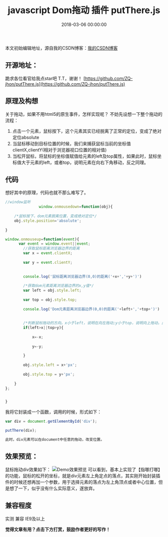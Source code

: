﻿---
title:  javascript Dom拖动 插件 putThere.js
date: 2018-03-06 00:00:00
tags: [javascript , plug-in]
reward: true #是否开启打赏功能
comment: true #是否开启评论功能
---
本文初始编辑地址，源自我的CSDN博客：[我的CSDN博客](http://blog.csdn.net/qq_20264891/article/details/79171972)



## 开源地址： ##
跪求各位看官给我点star吧 T.T，谢谢！
[https://github.com/ZQ-jhon/putThere.js](https://github.com/ZQ-jhon/putThere.js)

## 原理及构想 ##
关于拖动，如果不用html5的原生事件，怎样实现呢？
不妨先设想一下整个拖动的流程：

 1. 点击一个元素，鼠标按下，这个元素其实已经脱离了正常的定位，变成了绝对定位absolute
 2. 当鼠标移动到目标位置的时候，我们来捕获鼠标当前的坐标值clientX,clientY(相对于浏览器视口位置的相对值)
 3. 当松开鼠标，将鼠标的坐标值赋值给元素的left及top属性，如果此时，鼠标坐标值大于元素的left，或者top，说明元素在向右下角移动，反之同理。

## 代码 ##
想好其中的原理，代码也就不那么难写了。
```javascript
//window监听
               window.onmousedown=function(obj){
               
	/*鼠标按下，dom元素脱离位置，变成绝对定位*/
	obj.style.position='absolute';
	
}

window.onmouseup=function(event){
      var event = window.event||event;
		//获取鼠标距离浏览器边界的距离
		var x = event.clientX;
		
		var y = event.clientY;
		
		
		console.log('鼠标距离浏览器边界(0,0)的距离('+x+','+y+')')
		
		/*获取dom元素距离浏览器边界的x,y值*/
		var left = obj.style.left;
		
		var top = obj.style.top;
		
		console.log('Dom元素距离浏览器边界(0,0)的距离('+left+','+top+')')
		
		
		/*判断鼠标拖动的方向。x小于left，说明在向左拖动;y小于top，说明向上拖动。反之同理*/
		if(left>x||top>y){
		
			x=-x;
			
			y=-y;
			
		}
		
		obj.style.left = x+'px'; 
		
		obj.style.top = y+'px';
		
	}
};


}
```
我将它封装成一个函数，调用的时候，形式如下：

```javascript
var div = document.getElementById('div');

putThere(div);

此时，div元素可以在document中任意的拖动，改变位置。
```
## 效果预览： ##

鼠标拖动div效果如下：
![Demo效果预览](http://img.blog.csdn.net/20180126140231318?watermark/2/text/aHR0cDovL2Jsb2cuY3Nkbi5uZXQvcXFfMjAyNjQ4OTE=/font/5a6L5L2T/fontsize/400/fill/I0JBQkFCMA==/dissolve/70/gravity/SouthEast)
可以看到，基本上实现了【指哪打哪】的功能，鼠标的松开的坐标，就是div元素左上角定点的落点，其实刚开始封装插件的时候还想再加一个参数，用于选择元素的落点为左上角顶点或者中心位置，但是想了一下，似乎没有什么实际意义，遂放弃。
## 兼容程度 ##
实测 兼容 IE9及以上










<b>觉得文章有用？点击下方打赏，鼓励作者更好的写作！</b>